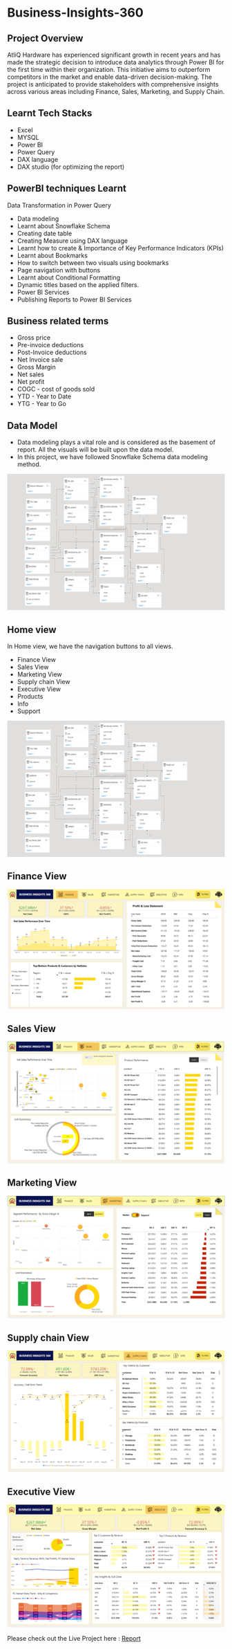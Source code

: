 # Business-Insights-360

## Project Overview

AtliQ Hardware has experienced significant growth in recent years and has made the strategic decision to introduce data analytics through Power BI for the first time within their organization. This initiative aims to outperform competitors in the market and enable data-driven decision-making. The project is anticipated to provide stakeholders with comprehensive insights across various areas including Finance, Sales, Marketing, and Supply Chain.


## Learnt Tech Stacks

-	Excel
-	MYSQL
-	Power BI
-	Power Query
-	DAX language
-	DAX studio (for optimizing the report)

## PowerBI techniques Learnt

Data Transformation in Power Query
- Data modeling
- Learnt about Snowflake Schema
- Creating date table 
- Creating Measure using DAX language
- Learnt how to create & Importance of Key Performance Indicators (KPIs)
- Learnt about Bookmarks 
- How to switch between two visuals using bookmarks
- Page navigation with buttons
- Learnt about Conditional Formatting
- Dynamic titles based on the applied filters.
- Power BI Services
- Publishing Reports to Power BI Services


## Business related terms

- Gross price
- Pre-invoice deductions
- Post-Invoice deductions
- Net Invoice sale
- Gross Margin
- Net sales
- Net profit
- COGC - cost of goods sold
- YTD - Year to Date
- YTG - Year to Go





## Data Model

- Data modeling plays a vital role and is considered as the basement of report. All the visuals will be built upon the data model.
- In this project, we have followed Snowflake Schema data modeling method.

<img src="https://github.com/Abhina056/Business-Insights-360/blob/main/Project_Screenshot2_updated.png" class="center">


## Home view

In Home view, we have the navigation buttons to all views. 

- Finance View
- Sales View
- Marketing View
- Supply chain View
- Executive View
- Products
- Info
- Support

<img src= "https://github.com/Abhina056/Business-Insights-360/blob/main/Project_Screenshot2_updated.png" class="center">


## Finance View

<img src= "https://github.com/Abhina056/Business-Insights-360/blob/main/Finance%20View.png" class="center">

## Sales View

<img src = "https://github.com/Abhina056/Business-Insights-360/blob/main/Sales%20View.png" class="center">

## Marketing View

<img src = "https://github.com/Abhina056/Business-Insights-360/blob/main/Marketing%20View.png" class="center">

## Supply chain View

<img src = "https://github.com/Abhina056/Business-Insights-360/blob/main/Supply%20Chain%20View.png" class="center">

## Executive View

<img src = "https://github.com/Abhina056/Business-Insights-360/blob/main/Executive%20View.png" class="center">


Please check out the Live Project here : [Report]( https://app.powerbi.com/view?r=eyJrIjoiYWNlYjRhMzctYzZlZi00OWZlLWIxYTMtMTFjZTU5NTEyNDRjIiwidCI6ImM2ZTU0OWIzLTVmNDUtNDAzMi1hYWU5LWQ0MjQ0ZGM1YjJjNCJ9) 
